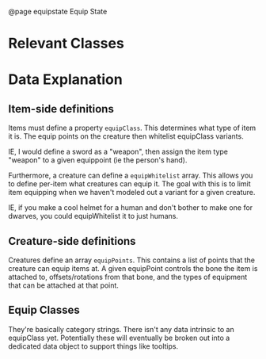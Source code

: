 @page equipstate Equip State


# Relevant Classes





# Data Explanation
## Item-side definitions

Items must define a property `equipClass`. This determines what type of item it is.
The equip points on the creature then whitelist equipClass variants.

IE, I would define a sword as a "weapon", then assign the item type "weapon" to a given equippoint (ie the person's hand).

Furthermore, a creature can define a `equipWhitelist` array. This allows you to define per-item what creatures can equip it.
The goal with this is to limit item equipping when we haven't modeled out a variant for a given creature.

IE, if you make a cool helmet for a human and don't bother to make one for dwarves, you could equipWhitelist it to just humans.

## Creature-side definitions

Creatures define an array `equipPoints`. This contains a list of points that the creature can equip items at.
A given equipPoint controls the bone the item is attached to, offsets/rotations from that bone, and the types of equipment that can be attached at that point.


## Equip Classes

They're basically category strings. There isn't any data intrinsic to an equipClass yet.
Potentially these will eventually be broken out into a dedicated data object to support things like tooltips.
